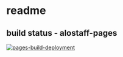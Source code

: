 # readme

## build status - alostaff-pages

[![pages-build-deployment](https://github.com/sarcasticmoth/alostaff/actions/workflows/pages/pages-build-deployment/badge.svg?branch=alostaff-pages)](https://github.com/sarcasticmoth/alostaff/actions/workflows/pages/pages-build-deployment)

